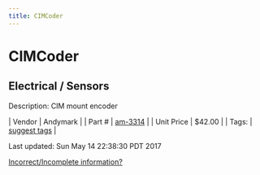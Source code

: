 ```yaml
---
title: CIMCoder
---
```


# CIMCoder
## Electrical / Sensors
Description: 	CIM mount encoder 

| Vendor | Andymark | 
| Part # | [am-3314](http://www.andymark.com/encoder-p/am-3314.htm) | 
| Unit Price | $42.00 | 
| Tags: | [suggest tags](https://docs.google.com/forms/d/e/1FAIpQLSeWyY8v3RgOty-MyWmh9U0iivNYN_molChYyS-0U-o-kOAv_g/viewform) | 

Last updated: Sun May 14 22:38:30 PDT 2017

 [Incorrect/Incomplete information?](https://docs.google.com/forms/d/e/1FAIpQLSeWyY8v3RgOty-MyWmh9U0iivNYN_molChYyS-0U-o-kOAv_g/viewform)